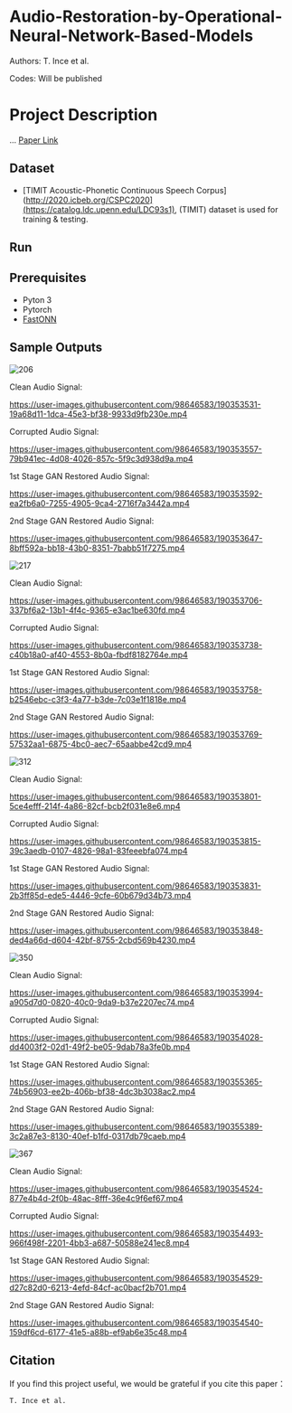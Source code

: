 # Audio-Restoration-by-Operational-Neural-Network-Based-Models

Authors: T. Ince et al.

Codes: Will be published

# Project Description

...
[Paper Link](https://arxiv.org/)


## Dataset

- [TIMIT Acoustic-Phonetic Continuous Speech Corpus](http://2020.icbeb.org/CSPC2020](https://catalog.ldc.upenn.edu/LDC93s1), (TIMIT) dataset is used for training & testing.

## Run


## Prerequisites
- Pyton 3
- Pytorch
- [FastONN](https://github.com/junaidmalik09/fastonn) 



## Sample Outputs

![206](https://user-images.githubusercontent.com/98646583/190353328-2a7519b9-d87e-429b-8bba-0e7aeffd1b6d.png)

Clean Audio Signal:

https://user-images.githubusercontent.com/98646583/190353531-19a68d11-1dca-45e3-bf38-9933d9fb230e.mp4

Corrupted Audio Signal:

https://user-images.githubusercontent.com/98646583/190353557-79b941ec-4d08-4026-857c-5f9c3d938d9a.mp4

1st Stage GAN Restored Audio Signal:

https://user-images.githubusercontent.com/98646583/190353592-ea2fb6a0-7255-4905-9ca4-2716f7a3442a.mp4

2nd Stage GAN Restored Audio Signal:

https://user-images.githubusercontent.com/98646583/190353647-8bff592a-bb18-43b0-8351-7babb51f7275.mp4

![217](https://user-images.githubusercontent.com/98646583/190354183-8069ea6c-9239-44f0-993a-12e94e58279d.png)

Clean Audio Signal:

https://user-images.githubusercontent.com/98646583/190353706-337bf6a2-13b1-4f4c-9365-e3ac1be630fd.mp4

Corrupted Audio Signal:

https://user-images.githubusercontent.com/98646583/190353738-c40b18a0-af40-4553-8b0a-fbdf8182764e.mp4

1st Stage GAN Restored Audio Signal:

https://user-images.githubusercontent.com/98646583/190353758-b2546ebc-c3f3-4a77-b3de-7c03e1f1818e.mp4

2nd Stage GAN Restored Audio Signal:

https://user-images.githubusercontent.com/98646583/190353769-57532aa1-6875-4bc0-aec7-65aabbe42cd9.mp4

![312](https://user-images.githubusercontent.com/98646583/190354221-d816fc2b-1d67-4d90-97ff-d98b1229c182.png)

Clean Audio Signal:

https://user-images.githubusercontent.com/98646583/190353801-5ce4efff-214f-4a86-82cf-bcb2f031e8e6.mp4

Corrupted Audio Signal:

https://user-images.githubusercontent.com/98646583/190353815-39c3aedb-0107-4826-98a1-83feeebfa074.mp4

1st Stage GAN Restored Audio Signal:

https://user-images.githubusercontent.com/98646583/190353831-2b3ff85d-ede5-4446-9cfe-60b679d34b73.mp4

2nd Stage GAN Restored Audio Signal:

https://user-images.githubusercontent.com/98646583/190353848-ded4a66d-d604-42bf-8755-2cbd569b4230.mp4

![350](https://user-images.githubusercontent.com/98646583/190354249-6b9cbe44-a397-4654-8bef-df3a5be6ed44.png)

Clean Audio Signal:

https://user-images.githubusercontent.com/98646583/190353994-a905d7d0-0820-40c0-9da9-b37e2207ec74.mp4

Corrupted Audio Signal:

https://user-images.githubusercontent.com/98646583/190354028-dd4003f2-02d1-49f2-be05-9dab78a3fe0b.mp4

1st Stage GAN Restored Audio Signal:

https://user-images.githubusercontent.com/98646583/190355365-74b56903-ee2b-406b-bf38-4dc3b3038ac2.mp4

2nd Stage GAN Restored Audio Signal:

https://user-images.githubusercontent.com/98646583/190355389-3c2a87e3-8130-40ef-b1fd-0317db79caeb.mp4

![367](https://user-images.githubusercontent.com/98646583/190354312-dab41532-9d75-4dca-ac07-d3aedc70d422.png)

Clean Audio Signal:

https://user-images.githubusercontent.com/98646583/190354524-877e4b4d-2f0b-48ac-8fff-36e4c9f6ef67.mp4

Corrupted Audio Signal:

https://user-images.githubusercontent.com/98646583/190354493-966f498f-2201-4bb3-a687-50588e241ec8.mp4

1st Stage GAN Restored Audio Signal:

https://user-images.githubusercontent.com/98646583/190354529-d27c82d0-6213-4efd-84cf-ac0bacf2b701.mp4

2nd Stage GAN Restored Audio Signal:

https://user-images.githubusercontent.com/98646583/190354540-159df6cd-6177-41e5-a88b-ef9ab6e35c48.mp4


## Citation
If you find this project useful, we would be grateful if you cite this paper：

```http
T. Ince et al.
```




